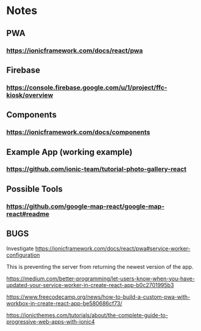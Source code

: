 # Notes

## PWA

### https://ionicframework.com/docs/react/pwa

## Firebase

### https://console.firebase.google.com/u/1/project/ffc-kiosk/overview

## Components

### https://ionicframework.com/docs/components

## Example App (working example)

### https://github.com/ionic-team/tutorial-photo-gallery-react

## Possible Tools

### https://github.com/google-map-react/google-map-react#readme


## BUGS

Investigate https://ionicframework.com/docs/react/pwa#service-worker-configuration

This is preventing the server from returning the newest version of the app.

https://medium.com/better-programming/let-users-know-when-you-have-updated-your-service-worker-in-create-react-app-b0c2701995b3 

https://www.freecodecamp.org/news/how-to-build-a-custom-pwa-with-workbox-in-create-react-app-be580686cf73/

https://ionicthemes.com/tutorials/about/the-complete-guide-to-progressive-web-apps-with-ionic4